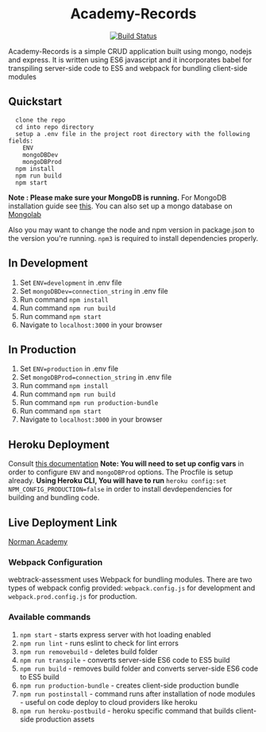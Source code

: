 <h1 align="center" >Academy-Records</h1>

<p align="center">
<a href="https://circleci.com/gh/PreciousTosin/webtrack-assessment"><img src="https://circleci.com/gh/PreciousTosin/webtrack-assessment.svg?style=shield" alt="Build Status"></a>
</p>

Academy-Records is a simple CRUD application built using mongo, 
nodejs and express. It is written using ES6 javascript and it 
incorporates babel for transpiling server-side code to ES5 and webpack 
for bundling  client-side modules

## Quickstart 
```
  clone the repo
  cd into repo directory
  setup a .env file in the project root directory with the following fields:
    ENV
    mongoDBDev
    mongoDBProd
  npm install
  npm run build
  npm start
```
**Note : Please make sure your MongoDB is running.** 
For MongoDB installation guide 
see [this](https://docs.mongodb.org/v3.0/installation/). 
You can also set up a mongo database on [Mongolab](https://mlab.com/)

Also you may want to change the node and npm version in package.json to the version 
you're running. `npm3` is required to install dependencies properly.

## In Development
1. Set `ENV=development` in .env file
2. Set `mongoDBDev=connection_string` in .env file
3. Run command `npm install`
4. Run command `npm run build`  
5. Run command `npm start`
6. Navigate to `localhost:3000` in your browser

## In Production
1. Set `ENV=production` in .env file
2. Set `mongoDBProd=connection_string` in .env file
3. Run command `npm install`
4. Run command `npm run build`  
5. Run command `npm run production-bundle`  
6. Run command `npm start`
7. Navigate to `localhost:3000` in your browser

## Heroku Deployment
Consult [this documentation](https://devcenter.heroku.com/articles/getting-started-with-nodejs#introduction)
**Note: You will need to set up config vars** in order to configure `ENV` and 
`mongoDBProd` options. The Procfile is setup already. **Using Heroku CLI, 
You will have to run** `heroku config:set NPM_CONFIG_PRODUCTION=false`
in order to install devdependencies for building and bundling code.

## Live Deployment Link
[Norman Academy](https://norman-academy.herokuapp.com/)

### Webpack Configuration
webtrack-assessment uses Webpack for bundling modules. There are two 
types of webpack config provided: `webpack.config.js` for development 
and `webpack.prod.config.js` for production.

### Available commands
1. `npm start` - starts express server with hot loading enabled
2. `npm run lint` - runs eslint to check for lint errors
3. `npm run removebuild` - deletes build folder
4. `npm run transpile` - converts server-side ES6 code to ES5 build
5. `npm run build` - removes build folder and converts server-side ES6 code to ES5 build
6. `npm run production-bundle` - creates client-side production bundle
7. `npm run postinstall` - command runs after installation of node modules - 
    useful on code deploy to cloud providers like heroku
8. `npm run heroku-postbuild` - heroku specific command that builds 
    client-side production assets


